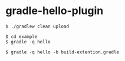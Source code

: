 # gradle-hello-plugin

```
$ ./gradlew clean upload
```

```
$ cd example
$ gradle -q hello

$ gradle -q hello -b build-extention.gradle
```
